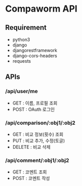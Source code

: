 # Compaworm API

## Requirement
- python3
- django
- djangorestframework
- django-cors-headers
- requests

## APIs
### /api/user/me
- GET : 이름, 프로필 조회
- POST : OAuth 로그인

### /api/comparison/:obj1/:obj2
- GET : 비교 정보(횟수) 조회
- PUT : 비교 추가, 수정(토글)
- DELETE : 비교 삭제

### /api/comment/:obj1/:obj2
- GET : 코멘트 조회
- POST : 코멘트 작성
